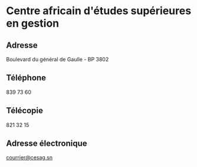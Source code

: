 # Centre africain d'études supérieures en gestion

**Adresse**
-----------

Boulevard du général de Gaulle - BP 3802

**Téléphone**
-------------

839 73 60

**Télécopie**
-------------

821 32 15

**Adresse électronique**
------------------------

[courrier@cesag.sn](../../../services/courriercesagsn.md)
